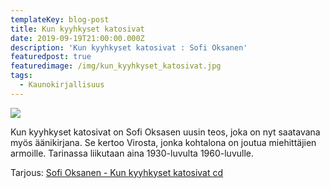 ```yaml
---
templateKey: blog-post
title: Kun kyyhkyset katosivat
date: 2019-09-19T21:00:00.000Z
description: 'Kun kyyhkyset katosivat : Sofi Oksanen'
featuredpost: true
featuredimage: /img/kun_kyyhkyset_katosivat.jpg
tags:
  - Kaunokirjallisuus
---
```

![](/img/kun_kyyhkyset_katosivat.jpg)

Kun kyyhkyset katosivat on Sofi Oksasen uusin teos, joka on nyt saatavana myös äänikirjana. Se kertoo Virosta, jonka kohtalona on joutua miehittäjien armoille. Tarinassa liikutaan aina 1930-luvulta 1960-luvulle.

Tarjous: [Sofi Oksanen - Kun kyyhkyset katosivat cd](http://clk.tradedoubler.com/click?p(345)a(1824918)g(16952822)url(http://cdon.fi/kirjat/oksanen%2c_sofi/kun_kyyhkyset_katosivat_%289_cd%29-20972607))
